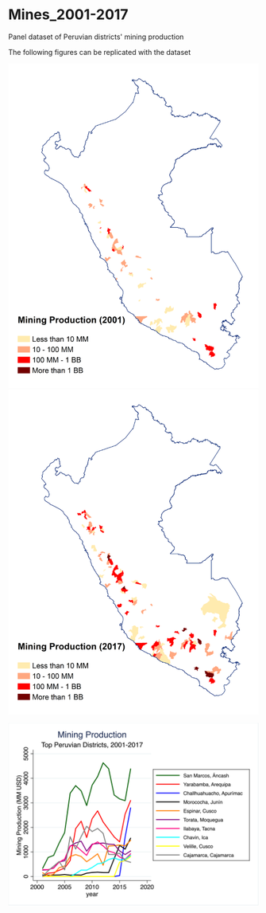 # Mines_2001-2017

Panel dataset of Peruvian districts' mining production

The following figures can be replicated with the dataset

<p float="left">
  <img src="images/Mining_Dists_2001.png" width="1000" />
  <img src="images/Mining_Dists_2017.png" width="1000" /> 
</p>

![](images/dists_lines.png)
